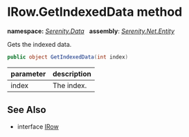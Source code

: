 # IRow.GetIndexedData method
**namespace:** *[Serenity.Data](../../README.md#serenity.data-namespace)*   **assembly**: *[Serenity.Net.Entity](../../README.md)*

Gets the indexed data.

```csharp
public object GetIndexedData(int index)
```

| parameter | description |
| --- | --- |
| index | The index. |

## See Also

* interface [IRow](../IRow.md)